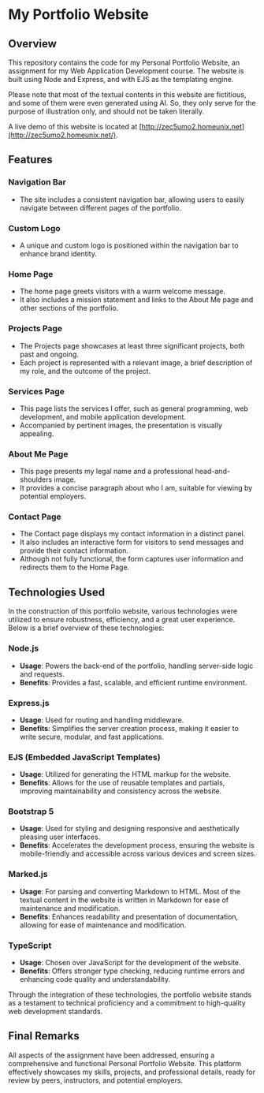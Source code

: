 # My Portfolio Website

## Overview

This repository contains the code for my Personal Portfolio Website, an
assignment for my Web Application Development course. The
website is built using Node and Express, and with EJS as the templating 
engine.

Please note that most of the textual contents in this website are fictitious,
and some of them were even generated using AI. So, they only serve for the purpose 
of illustration only, and should not be taken literally.

A live demo of this website is located at [http://zec5umo2.homeunix.net](http://zec5umo2.homeunix.net/).

## Features

### Navigation Bar

- The site includes a consistent navigation bar, allowing users to easily
  navigate between different pages of the
  portfolio.

### Custom Logo

- A unique and custom logo is positioned within the navigation bar to enhance
  brand identity.

### Home Page

- The home page greets visitors with a warm welcome message.
- It also includes a mission statement and links to the About Me page and other
  sections of the portfolio.

### Projects Page

- The Projects page showcases at least three significant projects, both past and
  ongoing.
- Each project is represented with a relevant image, a brief description of my
  role, and the outcome of the project.

### Services Page

- This page lists the services I offer, such as general programming, web
  development, and mobile application
  development.
- Accompanied by pertinent images, the presentation is visually appealing.

### About Me Page

- This page presents my legal name and a professional head-and-shoulders image.
- It provides a concise paragraph about who I am, suitable for viewing by
  potential employers.

### Contact Page

- The Contact page displays my contact information in a distinct panel.
- It also includes an interactive form for visitors to send messages and provide
  their contact information.
- Although not fully functional, the form captures user information and
  redirects them to the Home Page.

## Technologies Used

In the construction of this portfolio website, various technologies
were utilized to ensure robustness, efficiency, and a great user experience.
Below is a brief overview of these
technologies:

### Node.js

- **Usage**: Powers the back-end of the portfolio, handling server-side logic
  and requests.
- **Benefits**: Provides a fast, scalable, and efficient runtime environment.

### Express.js

- **Usage**: Used for routing and handling middleware.
- **Benefits**: Simplifies the server creation process, making it easier to
  write secure, modular, and fast
  applications.

### EJS (Embedded JavaScript Templates)

- **Usage**: Utilized for generating the HTML markup for the website.
- **Benefits**: Allows for the use of reusable templates and partials, improving
  maintainability and consistency across
  the website.

### Bootstrap 5

- **Usage**: Used for styling and designing responsive and aesthetically
  pleasing user interfaces.
- **Benefits**: Accelerates the development process, ensuring the website is
  mobile-friendly and accessible across
  various devices and screen sizes.

### Marked.js

- **Usage**: For parsing and converting Markdown to HTML. Most of the textual
  content in the website is written in Markdown for ease of maintenance and
  modification.
- **Benefits**: Enhances readability and presentation of documentation, allowing
  for ease of maintenance and
  modification.

### TypeScript

- **Usage**: Chosen over JavaScript for the development of the website.
- **Benefits**: Offers stronger type checking, reducing runtime errors and
  enhancing code quality and understandability.

Through the integration of these technologies, the portfolio website stands as a
testament to technical proficiency and a commitment to high-quality web
development standards.

## Final Remarks

All aspects of the assignment have been addressed, ensuring a comprehensive and
functional Personal Portfolio
Website. This platform effectively showcases my skills, projects, and
professional details, ready for review by peers,
instructors, and potential employers.
